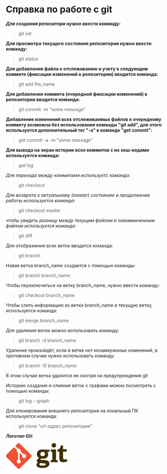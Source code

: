 # Справка по работе с git
***Для создания репозитори нужно ввести команду:***
> git init

**Для просмотра текущего состояния репозитория нужно ввести команду:**
> git status

**Для добавления файла к отслеживанию и учету в следующем коммите (фиксации изменений в репозитории) вводится команда:**
> git add file_name

**Для добавления коммита (очередной фиксации изменений) в репозитории вводится команда:**
> git commit -m "some message"

**Добавление изменений всех отслеживаемых файлов к очередному коммиту возможна без использования команды "git add", для этого используется дополнительный тег "-a" в команде "get commit":**
> get commit -a -m "some message"

**Для вывода на экран истории всех коммитов с их хеш-кодами используется команда:**
> get log

*Для перехода между коммитами используетс команда:*
> git checkout

*Для возврата к актуальному (master) состоянию и продолжения работы используется команда:*
> git checkout master

*чтобы увидеть разницу между текущим файлом и закоммиченным файлом используется команда:*
> git diff

Для отображения всех веток вводится команда:
> git branch

Новая ветка branch_name создается с помощью команды:
> git branch branch_name

Чтобы переключиться на ветку branch_name, нужно ввести команду:
> git checkout branch_name

Чтобы слить информацию из ветки branch_name в текущую ветку, используется команда:
> git merge branch_name

Для удаления ветки можно использовать команду:
>git branch -d branch_name

Удаление произойдёт, если в ветке нет незамерженых изменений, в противном случае нужно использовать команду:
>git branch -D branch_name

В этом случае ветка удалится не смотря на предупреждения git

Историю создания и слияния веток с графами можно посмотреть с помощью команды:
> git log --graph

Для клонирования внешнего репозитория на локальный ПК используется команда:
> git clone "url-адрес репозитория"

***Логотип Git:***

![Логотип Git](Git-logo.png)
